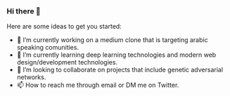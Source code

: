### Hi there 👋

<!--
**40uf411/40uf411** is a ✨ _special_ ✨ repository because its `README.md` (this file) appears on your GitHub profile.
-->
Here are some ideas to get you started:

- 🔭 I’m currently working on a medium clone that is targeting arabic speaking comunities.
- 🌱 I’m currently learning deep learning technologies and modern web design/development technologies.
- 👯 I’m looking to collaborate on projects that include genetic adversarial networks.
- 📫 How to reach me through email or DM me on Twitter.
